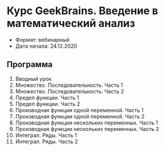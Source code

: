 # Курс GeekBrains. Введение в математический анализ

- Формат: вебинарный
- Дата начала: 24.12.2020

## Программа

1. Вводный урок
2. Множество. Последовательность. Часть 1
3. Множество. Последовательность. Часть 2
4. Предел функции. Часть 1
5. Предел функции. Часть 2
6. Производная функции одной переменной. Часть 1
7. Производная функции одной переменной. Часть 2
8. Производная функции нескольких переменных. Часть 1
9. Производная функции нескольких переменных. Часть 2
10. Интеграл. Ряды. Часть 1
11. Интеграл. Ряды. Часть 2
